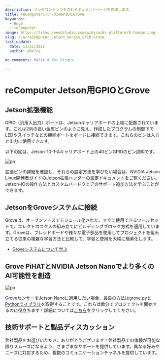 ```yaml
---
description: リッチコンテンツを含むドキュメントページを作成します。
title: reComputerシリーズ用GPIOとGrove
keywords:
  - Edge
  - reComputer 
image: https://files.seeedstudio.com/wiki/wiki-platform/S-tempor.png
slug: /ja/reComputer_Jetson_Series_GPIO_Grove
last_update:
  date: 11/21/2022
  author: w0x7ce

no_comments: false # for Disqus

---
```


# reComputer Jetson用GPIOとGrove

## Jetson拡張機能

GPIO（汎用入出力）ポートは、Jetsonキャリアボードの上端に配置されています。これは2列の長い金属ピンのように見え、作成したプログラムの制御下でLEDやスイッチなどの機能ポートをボードに接続できます。これらのピンは入力と出力に使用できます。

以下の図は、Jetson-10-1-Aキャリアボード上の40ピンGPIOのピン説明です。

<p style={{textAlign: 'center'}}><img src="https://files.seeedstudio.com/wiki/reComputer-Jetson-Nano/59.png" alt="pir" width={500} height="auto" /></p>

拡張ピンの詳細を確認し、それらの設定方法を学びたい場合は、NVIDIA Jetson Linux開発者ガイドの[Jetson拡張ヘッダーの設定](https://docs.nvidia.com/jetson/l4t/index.html#page/Tegra%20Linux%20Driver%20Package%20Development%20Guide/hw_setup_jetson_io.html#)ドキュメントをご覧ください。Jetson-IOの操作方法とカスタムハードウェアのサポート追加方法を学ぶことができます。

## JetsonをGroveシステムに接続

Groveは、オープンソースでモジュール化された、すぐに使用できるツールセットで、エレクトロニクスの組み立てにビルディングブロック方式を適用しています。Groveは、ブレッドボードや様々な電子部品を使用してプロジェクトを組み立てる従来の複雑な学習方法と比較して、学習と使用を大幅に簡素化します。

- [Groveシステムについて学ぶ](https://wiki.seeedstudio.com/ja/Grove/)

## Grove PiHATとNVIDIA Jetson Nanoでより多くのAI可能性を創造

<p style={{textAlign: 'center'}}><img src="https://files.seeedstudio.com/wiki/recomputerzhongwen/regpio.jpg" alt="pir" width={500} height="auto" /></p>

[Groveセンサー](https://www.seeedstudio.com/category/Grove-c-1003.html)をJetson Nanoに適用したい場合、最良の方法は[grove.py](https://github.com/Seeed-Studio/grove.py/blob/master/doc/README.md)と[Pythonライブラリ](https://github.com/Seeed-Studio/grove.py/blob/master/doc/README.md)を取得することです。これらは数分でプロジェクトを開始するのに役立ちます！詳細については[こちら](https://www.seeedstudio.com/blog/2019/06/13/create-more-ai-possibilities-with-grove-pihat-for-nvidia-jetson-nano/)をクリックしてください。

## 技術サポートと製品ディスカッション

弊社製品をお選びいただき、ありがとうございます！弊社製品での体験が可能な限りスムーズになるよう、さまざまなサポートを提供しています。異なる好みやニーズに対応するため、複数のコミュニケーションチャネルを提供しています。

<div class="button_tech_support_container">
<a href="https://forum.seeedstudio.com/" class="button_forum"></a> 
<a href="https://www.seeedstudio.com/contacts" class="button_email"></a>
</div>

<div class="button_tech_support_container">
<a href="https://discord.gg/eWkprNDMU7" class="button_discord"></a> 
<a href="https://github.com/Seeed-Studio/wiki-documents/discussions/69" class="button_discussion"></a>
</div>